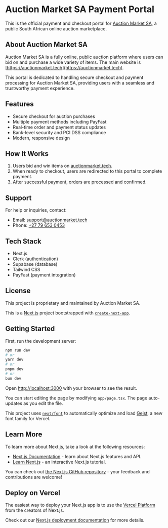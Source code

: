 # Auction Market SA Payment Portal

This is the official payment and checkout portal for [Auction Market SA](https://auctionmarket.tech), a public South African online auction marketplace.

## About Auction Market SA

Auction Market SA is a fully online, public auction platform where users can bid on and purchase a wide variety of items. The main website is [https://auctionmarket.tech](https://auctionmarket.tech).

This portal is dedicated to handling secure checkout and payment processing for Auction Market SA, providing users with a seamless and trustworthy payment experience.

## Features

-   Secure checkout for auction purchases
-   Multiple payment methods including PayFast
-   Real-time order and payment status updates
-   Bank-level security and PCI DSS compliance
-   Modern, responsive design

## How It Works

1. Users bid and win items on [auctionmarket.tech](https://auctionmarket.tech).
2. When ready to checkout, users are redirected to this portal to complete payment.
3. After successful payment, orders are processed and confirmed.

## Support

For help or inquiries, contact:

-   Email: [support@auctionmarket.tech](mailto:support@auctionmarket.tech)
-   Phone: [+27 79 653 0453](tel:+27796530453)

## Tech Stack

-   Next.js
-   Clerk (authentication)
-   Supabase (database)
-   Tailwind CSS
-   PayFast (payment integration)

## License

This project is proprietary and maintained by Auction Market SA.

This is a [Next.js](https://nextjs.org) project bootstrapped with [`create-next-app`](https://nextjs.org/docs/app/api-reference/cli/create-next-app).

## Getting Started

First, run the development server:

```bash
npm run dev
# or
yarn dev
# or
pnpm dev
# or
bun dev
```

Open [http://localhost:3000](http://localhost:3000) with your browser to see the result.

You can start editing the page by modifying `app/page.tsx`. The page auto-updates as you edit the file.

This project uses [`next/font`](https://nextjs.org/docs/app/building-your-application/optimizing/fonts) to automatically optimize and load [Geist](https://vercel.com/font), a new font family for Vercel.

## Learn More

To learn more about Next.js, take a look at the following resources:

-   [Next.js Documentation](https://nextjs.org/docs) - learn about Next.js features and API.
-   [Learn Next.js](https://nextjs.org/learn) - an interactive Next.js tutorial.

You can check out [the Next.js GitHub repository](https://github.com/vercel/next.js) - your feedback and contributions are welcome!

## Deploy on Vercel

The easiest way to deploy your Next.js app is to use the [Vercel Platform](https://vercel.com/new?utm_medium=default-template&filter=next.js&utm_source=create-next-app&utm_campaign=create-next-app-readme) from the creators of Next.js.

Check out our [Next.js deployment documentation](https://nextjs.org/docs/app/building-your-application/deploying) for more details.
